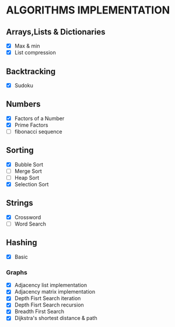 # ALGORITHMS IMPLEMENTATION

## Arrays,Lists & Dictionaries

- [x] Max & min
- [x] List compression

## Backtracking

- [x] Sudoku

## Numbers

- [x] Factors of a Number
- [x] Prime Factors
- [ ] fibonacci sequence

## Sorting

- [x] Bubble Sort
- [ ] Merge Sort
- [ ] Heap Sort
- [x] Selection Sort

## Strings

- [x] Crossword
- [ ] Word Search

## Hashing

- [x] Basic

### Graphs

- [x] Adjacency list implementation
- [x] Adjacency matrix implementation
- [x] Depth Fisrt Search iteration
- [x] Depth Fisrt Search recursion
- [x] Breadth First Search
- [x] Dijkstra's shortest distance & path
